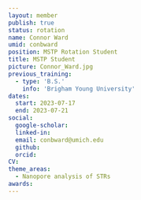 ```yaml
---
layout: member
publish: true
status: rotation
name: Connor Ward
umid: conbward
position: MSTP Rotation Student
title: MSTP Student 
picture: Connor_Ward.jpg
previous_training:
  - type: 'B.S.'
    info: 'Brigham Young University'
dates:
  start: 2023-07-17
  end: 2023-07-21
social: 
  google-scholar: 
  linked-in: 
  email: conbward@umich.edu
  github:
  orcid:
CV: 
theme_areas:
  - Nanopore analysis of STRs
awards:
---
```


